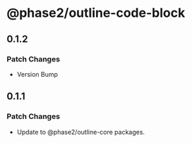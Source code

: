 # @phase2/outline-code-block

## 0.1.2

### Patch Changes

- Version Bump

## 0.1.1

### Patch Changes

- Update to @phase2/outline-core packages.
